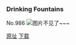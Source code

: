### Drinking Fountains
No.986
![图片不见了~~~](https://imgs.xkcd.com/comics/drinking_fountains.png)

[原址](https://xkcd.com//986) [下载](https://imgs.xkcd.com/comics/drinking_fountains.png)

